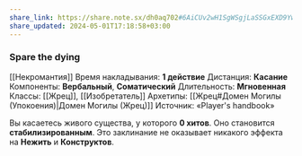 ```yaml
---
share_link: https://share.note.sx/dh0aq702#6AiCUv2wH1SgWSgjLaSSGxEXD9YwjUnjlBIc2MQFU3A
share_updated: 2024-05-01T17:18:58+03:00
---
```

### Spare the dying
[[Некромантия]]
Время накладывания: **1 действие**
Дистанция: **Касание**
Компоненты: **Вербальный**, **Соматический**
Длительность: **Мгновенная**
Классы: [[Жрец]], [[Изобретатель]]
Архетипы: [[Жрец#Домен Могилы (Упокоения)|Домен Могилы (Жрец)]]
Источник: «Player's handbook»

Вы касаетесь живого существа, у которого **0 хитов**. Оно становится **стабилизированным**. Это заклинание не оказывает никакого эффекта на **Нежить** и **Конструктов**.